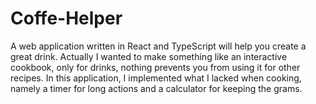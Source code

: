 # Coffe-Helper

A web application written in React and TypeScript will help you create a great drink.
Actually I wanted to make something like an interactive cookbook, only for drinks, nothing prevents you from using it for other recipes. In this application, I implemented what I lacked when cooking, namely a timer for long actions and a calculator for keeping the grams.
